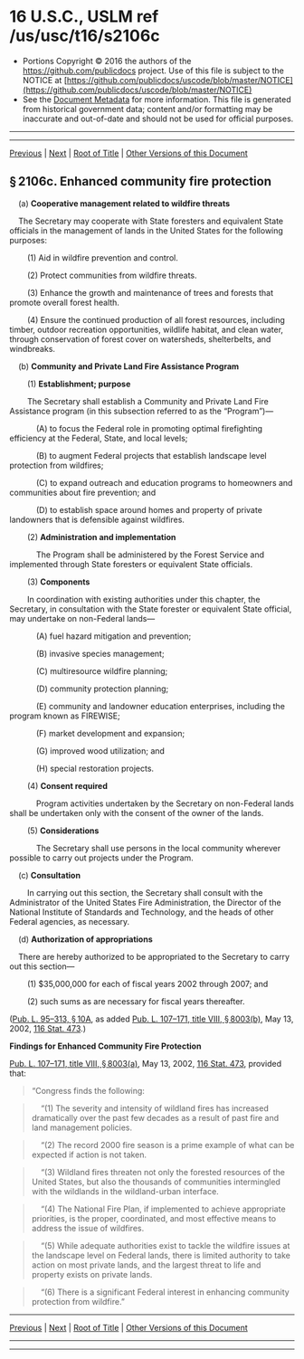 ---
---

# 16 U.S.C., USLM ref /us/usc/t16/s2106c

* Portions Copyright © 2016 the authors of the https://github.com/publicdocs project.
  Use of this file is subject to the NOTICE at [https://github.com/publicdocs/uscode/blob/master/NOTICE](https://github.com/publicdocs/uscode/blob/master/NOTICE)
* See the [Document Metadata](././../../../..//README.md) for more information.
  This file is generated from historical government data; content and/or formatting may be inaccurate and out-of-date and should not be used for official purposes.

----------
----------

[Previous](./../../../..//us/usc/t16/ch41/m__us_usc_t16_s2106b.md) | [Next](./../../../..//us/usc/t16/ch41/m__us_usc_t16_s2107.md) | [Root of Title](./../../../../) | [Other Versions of this Document](https://publicdocs.github.io/go/links?ns=uslm&ref=%2Fus%2Fusc%2Ft16%2Fs2106c)

## § 2106c. Enhanced community fire protection

    (a) __Cooperative management related to wildfire threats__ 

    The Secretary may cooperate with State foresters and equivalent State officials in the management of lands in the United States for the following purposes:

        (1) Aid in wildfire prevention and control.

        (2) Protect communities from wildfire threats.

        (3) Enhance the growth and maintenance of trees and forests that promote overall forest health.

        (4) Ensure the continued production of all forest resources, including timber, outdoor recreation opportunities, wildlife habitat, and clean water, through conservation of forest cover on watersheds, shelterbelts, and windbreaks.

    (b) __Community and Private Land Fire Assistance Program__ 

        (1) __Establishment; purpose__ 

        The Secretary shall establish a Community and Private Land Fire Assistance program (in this subsection referred to as the “Program”)—

            (A) to focus the Federal role in promoting optimal firefighting efficiency at the Federal, State, and local levels;

            (B) to augment Federal projects that establish landscape level protection from wildfires;

            (C) to expand outreach and education programs to homeowners and communities about fire prevention; and

            (D) to establish space around homes and property of private landowners that is defensible against wildfires.

        (2) __Administration and implementation__ 

            The Program shall be administered by the Forest Service and implemented through State foresters or equivalent State officials.

        (3) __Components__ 

        In coordination with existing authorities under this chapter, the Secretary, in consultation with the State forester or equivalent State official, may undertake on non-Federal lands—

            (A) fuel hazard mitigation and prevention;

            (B) invasive species management;

            (C) multiresource wildfire planning;

            (D) community protection planning;

            (E) community and landowner education enterprises, including the program known as FIREWISE;

            (F) market development and expansion;

            (G) improved wood utilization; and

            (H) special restoration projects.

        (4) __Consent required__ 

            Program activities undertaken by the Secretary on non-Federal lands shall be undertaken only with the consent of the owner of the lands.

        (5) __Considerations__ 

            The Secretary shall use persons in the local community wherever possible to carry out projects under the Program.

    (c) __Consultation__ 

        In carrying out this section, the Secretary shall consult with the Administrator of the United States Fire Administration, the Director of the National Institute of Standards and Technology, and the heads of other Federal agencies, as necessary.

    (d) __Authorization of appropriations__ 

    There are hereby authorized to be appropriated to the Secretary to carry out this section—

        (1) $35,000,000 for each of fiscal years 2002 through 2007; and

        (2) such sums as are necessary for fiscal years thereafter.

([Pub. L. 95–313, § 10A][/us/pl/95/313/s10A], as added [Pub. L. 107–171, title VIII, § 8003(b)][/us/pl/107/171/s8003/b], May 13, 2002, [116 Stat. 473][/us/stat/116/473].)

 __Findings for Enhanced Community Fire Protection__ 

[Pub. L. 107–171, title VIII, § 8003(a)][/us/pl/107/171/s8003/a], May 13, 2002, [116 Stat. 473][/us/stat/116/473], provided that: 

> “Congress finds the following:

>     “(1) The severity and intensity of wildland fires has increased dramatically over the past few decades as a result of past fire and land management policies.

>     “(2) The record 2000 fire season is a prime example of what can be expected if action is not taken.

>     “(3) Wildland fires threaten not only the forested resources of the United States, but also the thousands of communities intermingled with the wildlands in the wildland-urban interface.

>     “(4) The National Fire Plan, if implemented to achieve appropriate priorities, is the proper, coordinated, and most effective means to address the issue of wildfires.

>     “(5) While adequate authorities exist to tackle the wildfire issues at the landscape level on Federal lands, there is limited authority to take action on most private lands, and the largest threat to life and property exists on private lands.

>     “(6) There is a significant Federal interest in enhancing community protection from wildfire.”

----------

[Previous](./../../../..//us/usc/t16/ch41/m__us_usc_t16_s2106b.md) | [Next](./../../../..//us/usc/t16/ch41/m__us_usc_t16_s2107.md) | [Root of Title](./../../../../) | [Other Versions of this Document](https://publicdocs.github.io/go/links?ns=uslm&ref=%2Fus%2Fusc%2Ft16%2Fs2106c)

----------
----------

[/us/pl/95/313/s10A]: https://publicdocs.github.io/go/links?ns=uslm&ref=%2Fus%2Fpl%2F95%2F313%2Fs10A
[/us/pl/107/171/s8003/b]: https://publicdocs.github.io/go/links?ns=uslm&ref=%2Fus%2Fpl%2F107%2F171%2Fs8003%2Fb
[/us/stat/116/473]: https://publicdocs.github.io/go/links?ns=uslm&ref=%2Fus%2Fstat%2F116%2F473
[/us/pl/107/171/s8003/a]: https://publicdocs.github.io/go/links?ns=uslm&ref=%2Fus%2Fpl%2F107%2F171%2Fs8003%2Fa
[/us/stat/116/473]: https://publicdocs.github.io/go/links?ns=uslm&ref=%2Fus%2Fstat%2F116%2F473



